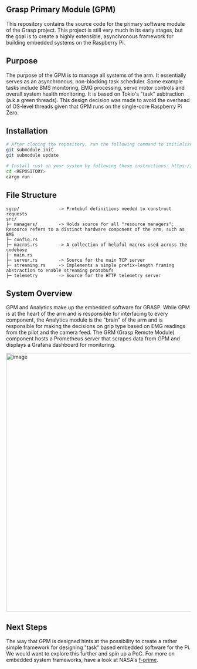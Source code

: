 ## Grasp Primary Module (GPM)
This repository contains the source code for the primary software module of the Grasp project. This project is still very much in its early stages, but the goal is to create a highly extensible, asynchronous framework for building embedded systems on the Raspberry Pi.

## Purpose
The purpose of the GPM is to manage all systems of the arm. It essentially serves as an asynchronous, non-blocking task scheduler. Some example tasks include BMS monitoring, EMG processing, servo motor controls and overall system health monitoring. It is based on Tokio's "task" asbtraction (a.k.a green threads). This design decision was made to avoid the overhead of OS-level threads given that GPM runs on the single-core Raspberry Pi Zero.

## Installation
```bash
# After cloning the repository, run the following command to initialize the `sgcp` submodule
git submodule init
git submodule update

# Install rust on your system by following these instructions: https://www.rust-lang.org/tools/install
cd <REPOSITORY>
cargo run
```
## File Structure
```
sgcp/               -> Protobuf definitions needed to construct requests
src/                
├─ managers/        -> Holds source for all "resource managers"; Resource refers to a distinct hardware component of the arm, such as BMS
├─ config.rs       
├─ macros.rs        -> A collection of helpful macros used across the codebase
├─ main.rs          
├─ server.rs        -> Source for the main TCP server
├─ streaming.rs     -> Implements a simple prefix-length framing abstraction to enable streaming protobufs
├─ telemetry        -> Source for the HTTP telemetry server       
```

## System Overview
GPM and Analytics make up the embedded software for GRASP. While GPM is at the heart of the arm and is responsible for interfacing to every component, the Analytics module is the "brain" of the arm and is responsible for making the decisions on grip type based on EMG readings from the pilot and the camera feed. The GRM (Grasp Remote Module) component hosts a Prometheus server that scrapes data from GPM and displays a Grafana dashboard for monitoring.


<img width="705" alt="image" src="https://github.com/BEARUBC/gpm/assets/83952444/93593ce3-ae5c-4ff7-b5b1-715653146154">

## Next Steps
The way that GPM is designed hints at the possibility to create a rather simple framework for designing "task" based embedded software for the Pi. We would want to explore this further and spin up a PoC. For more on embedded system frameworks, have a look at NASA's [f-prime](https://github.com/nasa/fprime).
